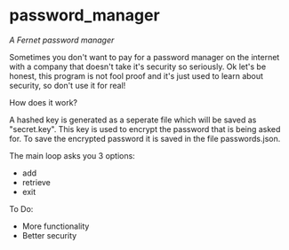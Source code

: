 # password_manager
*A Fernet password manager*

Sometimes you don't want to pay for a password manager on the internet with a company that doesn't take it's security so seriously.
Ok let's be honest, this program is not fool proof and it's just used to learn about security, so don't use it for real!

How does it work?

A hashed key is generated as a seperate file which will be saved as "secret.key".
This key is used to encrypt the password that is being asked for.
To save the encrypted password it is saved in the file passwords.json.

The main loop asks you 3 options:

- add
- retrieve
- exit

To Do:
* More functionality
* Better security
